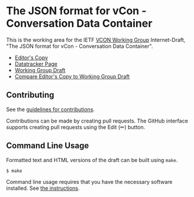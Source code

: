 # The JSON format for vCon - Conversation Data Container

This is the working area for the IETF [VCON Working Group](https://datatracker.ietf.org/group/vcon/documents/) Internet-Draft, "The JSON format for vCon - Conversation Data Container".

* [Editor's Copy](https://ietf-wg-vcon.github.io/draft-ietf-vcon-vcon-container/#go.draft-ietf-vcon-vcon-container.html)
* [Datatracker Page](https://datatracker.ietf.org/doc/draft-ietf-vcon-vcon-container)
* [Working Group Draft](https://datatracker.ietf.org/doc/html/draft-ietf-vcon-vcon-container)
* [Compare Editor's Copy to Working Group Draft](https://ietf-wg-vcon.github.io/draft-ietf-vcon-vcon-container/#go.draft-ietf-vcon-vcon-container.diff)


## Contributing

See the
[guidelines for contributions](https://github.com/ietf-wg-vcon/draft-ietf-vcon-vcon-container/blob/main/CONTRIBUTING.md).

Contributions can be made by creating pull requests.
The GitHub interface supports creating pull requests using the Edit (✏) button.


## Command Line Usage

Formatted text and HTML versions of the draft can be built using `make`.

```sh
$ make
```

Command line usage requires that you have the necessary software installed.  See
[the instructions](https://github.com/martinthomson/i-d-template/blob/main/doc/SETUP.md).

